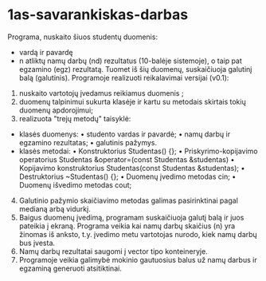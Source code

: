 # 1as-savarankiskas-darbas

Programa, nuskaito šiuos studentų duomenis:
- vardą ir pavardę
- n atliktų namų darbų (nd) rezultatus (10-balėje sistemoje), o taip pat egzamino (egz) rezultatą.
Tuomet iš šių duomenų, suskaičiuoja galutinį balą (galutinis). 
Programoje realizuoti reikalavimai versijai (v0.1): 
1.	nuskaito vartotojų įvedamus reikiamus duomenis ;
2.	duomenų talpinimui sukurta klasėje ir kartu su metodais skirtais tokių duomenų apdorojimui;
3.	realizuota "trejų metodų" taisyklė: 
- klasės duomenys:
•	studento vardas ir pavardė;
•	namų darbų ir egzamino rezultatas;
•	galutinis pažymys.
- klasės metodai: 
•	Konstruktorius Studentas() {}; 
•	Priskyrimo-kopijavimo operatorius Studentas &operator=(const Studentas &studentas)
•	Kopijavimo konstruktorius Studentas(const Studentas &studentas); 
•	Destruktorius ~Studentas() {};
•	Duomenų įvedimo metodas cin;
•	Duomenų išvedimo metodas cout;
4. Galutinio pažymio skaičiavimo metodas galimas pasirinktinai pagal medianą arbą vidurkį. 
5. Baigus duomenų įvedimą, programam suskaičiuoja galutį balą ir juos pateikia į ekraną. Programa veikia kai namų darbų skaičius (n) yra žinomas iš anksto, t.y. įvedimo metu vartotojas nurodo, kiek namų darbų bus įvesta.
7.	Namų darbų rezultatai saugomi į vector tipo konteineryje.
8.	Programoje veikia galimybė mokinio gautuosius balus už namų darbus ir egzaminą generuoti atsitiktinai.




